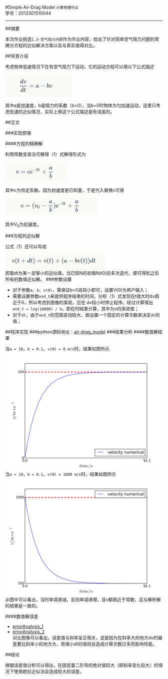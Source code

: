 
#Simple Air-Drag Model
`计算物理作业`<br>
学号：2013301510044
***
##摘要

本次作业挑选`1.3-空气阻力问题`作为作业内容，给出了针对简单空气阻力问题的常微分方程的近似解决方案以及与真实值得对比。 

##背景介绍

考虑物体低速情况下在有空气阻力下运动，它的运动方程可以用以下公式描述

![](./Resource/e5_1.png)


其中a是加速度，b是阻力的系数（b>0），当b=0时物体为匀加速运动。这里只考虑低速的近似情况，实际上用这个公式描述是有误差的。

##正文

###实现原理

####方程的精确解

利用常数变易法可解得（1）式解得形式为

![](./Resource/e5_2.png)


其中c为待定系数。因为初速度是已知量，于是代入替换c可得

![](./Resource/e5_3.png)

其中V<sub>0</sub>为初速度。

###方程的近似解

公式（1）还可以写成

![](./Resource/e5_4.png)<br>
若取dt为某一足够小的近似值，当已知N的初值N(t0)后多次迭代，便可得到之后所有的数值近似解。 
###参数设置
* 对于参数`a`、`b`、`v(0)`，需保证b>0且较小即可，设置V(0)为用户输入； 
* 需要设置参数`end_t`来提供程序结束的时间。分析（1）式发现在t很大时dv趋近于0，所以考虑到图像的美观，应在
dv较小时停止程序。经过计算得出`end_t = log(10000) / b`，即在时结束计算，其中为v的渐进值；
* 对于`dt`，由于`end_t`的范围变动较大，故设置一个固定的计算次数来决定`dt`的值；

##程序实现
###python源码地址：[air-drag_model](./air-drag_model.py)
###结果分析
####数值解结果

  当`a = 10`，`b = 0.1`，`v(0) = 0 m/s`时，结果如图所示 <br>
![](./Resource/air-drag_model_1.png)
  当`a = 10`，`b = 0.1`，`v(0) = 1000 m/s`时，结果如图所示 <br>
![](./Resource/air-drag_model_2.png)
  从图中可以看出，当时单调递减，反则单调递增，且v都趋近于常数，这与解析解的结果是一致的。

####数值解误差

* [errorAnalysis_1](./Resource/errorAnalysis_1.txt)<br>
* [errorAnalysis_2](./Resource/errorAnalysis_2.txt)<br>
对比图像可以看出，误差值与斜率呈正相关，这是因为在斜率大的地方dv的偏差要比斜率小的地方大，若缩小dt的值则会造成计算次数过多而影响性能。

##结论

根据误差值分析可以得出，在因变量二阶导的绝对值较大（即斜率变化较大）的情况下使用欧拉近似法会造成较大的误差。
